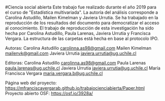 #Ciencia social abierta
Este trabajo fue realizado durante el año 2019 para el curso de "Estadística multivariada". La autoría del análisis corresponde a Carolina Astudillo, Mailen Kimelman y Javiera Urrutia. Se ha trabajado en la reproducción de los resultados del documento para democratizar el acceso al conocimiento. El trabajo de reproducción de esta investigación ha sido hecha por Carolina Astudillo, Paula Larenas, Javiera Urrutia y Francisca Vergara. La estructura de las carpetas está hecha en base al protocolo IPO.

Autoras: Carolina Astudillo carolinna.as98@gmail.com Mailen Kimelman mailenvk@gmail.com Javiera Urrutia javiera.urrutia@ug.uchile.cl

Editoras: Carolina Astudillo carolinna.as98@gmail.com Paula Larenas paula.larenas@ug.uchile.cl
Javiera Urrutia javiera.urrutia@ug.uchile.cl María Francisca Vergara maria.vergara.b@ug.uchile.cl

Página web del proyecto: https://mfranciscavergarab.github.io/trabajocienciabierta/Paper.html
Proyecto abierto OSF: https://osf.io/3928a/
